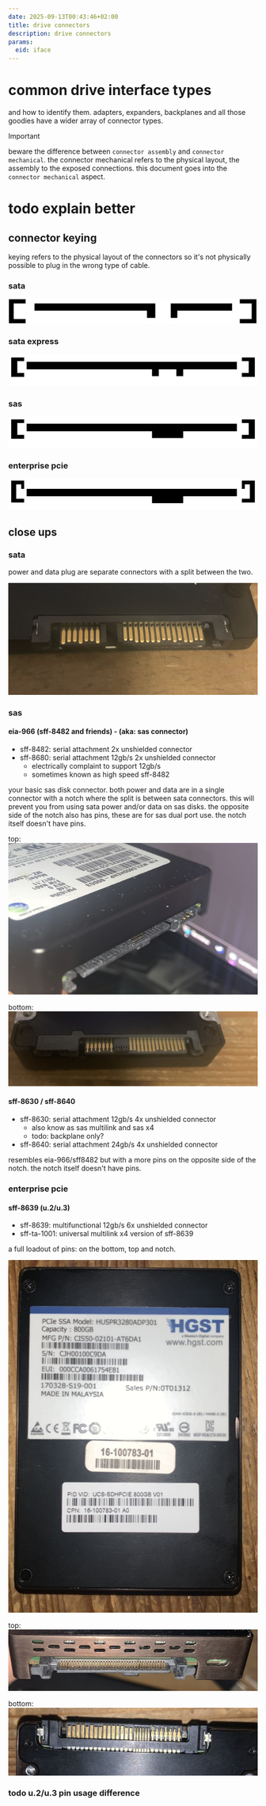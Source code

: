 ```yaml
---
date: 2025-09-13T00:43:46+02:00
title: drive connectors
description: drive connectors
params:
  eid: iface
---
```

# common drive interface types
and how to identify them. adapters, expanders, backplanes and all those goodies have a wider array of connector types.

> [!important]
> beware the difference between `connector assembly` and `connector mechanical`.
> the connector mechanical refers to the physical layout, the assembly to the exposed connections.
> this document goes into the `connector mechanical` aspect.

# todo explain better

## connector keying
keying refers to the physical layout of the connectors so it's not physically possible to plug in the wrong type of cable.

### sata
![](k-sata.svg)

### sata express
![](key-sata-express.svg)

### sas
![](key-sas.svg)

### enterprise pcie
![](key-spcie.svg)

## close ups

### sata
power and data plug are separate connectors with a split between the two.

![badsata](badsata.jpg)

### sas

#### eia-966 (sff-8482 and friends) - (aka: sas connector)
- sff-8482: serial attachment 2x unshielded connector
- sff-8680: serial attachment 12gb/s 2x unshielded connector 
  - electrically complaint to support 12gb/s
  - sometimes known as high speed sff-8482

your basic sas disk connector. both power and data are in a single connector with a notch where the split is between sata connectors. this will prevent you from using sata power and/or data on sas disks. the opposite side of the notch also has pins, these are for sas dual port use. the notch itself doesn't have pins.

top:\
![sastop](sastop.jpg)

bottom:
![sasbottom](sasbottom.jpg)

#### sff-8630 / sff-8640
- sff-8630: serial attachment 12gb/s 4x unshielded connector
  - also know as sas multilink and sas x4
  - todo: backplane only?
- sff-8640: serial attachment 24gb/s 4x unshielded connector

resembles eia-966/sff8482 but with a more pins on the opposite side of the notch. the notch itself doesn't have pins.

### enterprise pcie

#### sff-8639 (u.2/u.3)
- sff-8639: multifunctional 12gb/s 6x unshielded connector
- sff-ta-1001: universal multilink x4 version of sff-8639

a full loadout of pins: on the bottom, top and notch.

![sn100](sn100.jpg)

top:
![sn100top](sn100top.jpg)

bottom:
![sn100bottom](sn100bottom.jpg)

### todo u.2/u.3 pin usage difference
